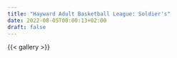 ```yaml
---
title: "Hayward Adult Basketball League: Soldier's"
date: 2022-08-05T00:00:13+02:00
draft: false
---
```


{{< gallery >}} 